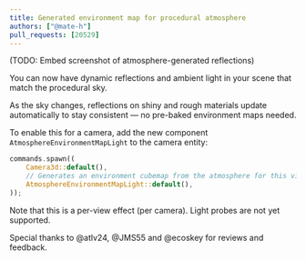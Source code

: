 ```yaml
---
title: Generated environment map for procedural atmosphere
authors: ["@mate-h"]
pull_requests: [20529]
---
```


(TODO: Embed screenshot of atmosphere-generated reflections)

You can now have dynamic reflections and ambient light in your scene that match the procedural sky.

As the sky changes, reflections on shiny and rough materials update automatically to stay consistent — no pre-baked environment maps needed.

To enable this for a camera, add the new component `AtmosphereEnvironmentMapLight` to the camera entity:

```rust
commands.spawn((
    Camera3d::default(),
    // Generates an environment cubemap from the atmosphere for this view
    AtmosphereEnvironmentMapLight::default(),
));
```

Note that this is a per-view effect (per camera). Light probes are not yet supported.

Special thanks to @atlv24, @JMS55 and @ecoskey for reviews and feedback.
